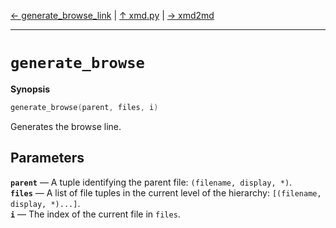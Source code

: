 [&#8592; generate_browse_link](xmd--generate_browse_link.md) | [&#8593; xmd.py](xmd.md) | [&#8594; xmd2md](xmd--xmd2md.md)
***

# `generate_browse`
**Synopsis**

```cpp
generate_browse(parent, files, i)
```

Generates the browse line.

## Parameters
**`parent`** &#8213; A tuple identifying the parent file: `(filename, display, *)`.  
**`files`** &#8213; A list of file tuples in the current level of the hierarchy: `[(filename, display, *)...]`.  
**`i`** &#8213; The index of the current file in `files`.  
